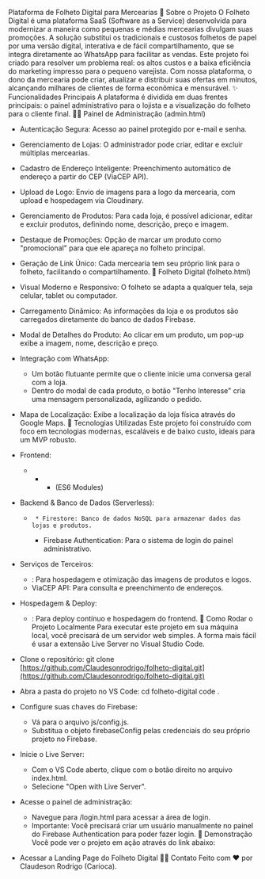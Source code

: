 Plataforma de Folheto Digital para Mercearias
🎯 Sobre o Projeto
O Folheto Digital é uma plataforma SaaS (Software as a Service) desenvolvida para modernizar a maneira como pequenas e médias mercearias divulgam suas promoções. A solução substitui os tradicionais e custosos folhetos de papel por uma versão digital, interativa e de fácil compartilhamento, que se integra diretamente ao WhatsApp para facilitar as vendas.
Este projeto foi criado para resolver um problema real: os altos custos e a baixa eficiência do marketing impresso para o pequeno varejista. Com nossa plataforma, o dono da mercearia pode criar, atualizar e distribuir suas ofertas em minutos, alcançando milhares de clientes de forma econômica e mensurável.
✨ Funcionalidades Principais
A plataforma é dividida em duas frentes principais: o painel administrativo para o lojista e a visualização do folheto para o cliente final.
🧑‍💼 Painel de Administração (admin.html)
 * Autenticação Segura: Acesso ao painel protegido por e-mail e senha.
 * Gerenciamento de Lojas: O administrador pode criar, editar e excluir múltiplas mercearias.
 * Cadastro de Endereço Inteligente: Preenchimento automático de endereço a partir do CEP (ViaCEP API).
 * Upload de Logo: Envio de imagens para a logo da mercearia, com upload e hospedagem via Cloudinary.
 * Gerenciamento de Produtos: Para cada loja, é possível adicionar, editar e excluir produtos, definindo nome, descrição, preço e imagem.
 * Destaque de Promoções: Opção de marcar um produto como "promocional" para que ele apareça no folheto principal.
 * Geração de Link Único: Cada mercearia tem seu próprio link para o folheto, facilitando o compartilhamento.
🛒 Folheto Digital (folheto.html)
 * Visual Moderno e Responsivo: O folheto se adapta a qualquer tela, seja celular, tablet ou computador.
 * Carregamento Dinâmico: As informações da loja e os produtos são carregados diretamente do banco de dados Firebase.
 * Modal de Detalhes do Produto: Ao clicar em um produto, um pop-up exibe a imagem, nome, descrição e preço.
 * Integração com WhatsApp:
   * Um botão flutuante permite que o cliente inicie uma conversa geral com a loja.
   * Dentro do modal de cada produto, o botão "Tenho Interesse" cria uma mensagem personalizada, agilizando o pedido.
 * Mapa de Localização: Exibe a localização da loja física através do Google Maps.
🚀 Tecnologias Utilizadas
Este projeto foi construído com foco em tecnologias modernas, escaláveis e de baixo custo, ideais para um MVP robusto.
 * Frontend:
   *    *    * (ES6 Modules)
 * Backend & Banco de Dados (Serverless):
   *      * Firestore: Banco de dados NoSQL para armazenar dados das lojas e produtos.
     * Firebase Authentication: Para o sistema de login do painel administrativo.
 * Serviços de Terceiros:
   * : Para hospedagem e otimização das imagens de produtos e logos.
   * ViaCEP API: Para consulta e preenchimento de endereços.
 * Hospedagem & Deploy:
   * : Para deploy contínuo e hospedagem do frontend.
🔧 Como Rodar o Projeto Localmente
Para executar este projeto em sua máquina local, você precisará de um servidor web simples. A forma mais fácil é usar a extensão Live Server no Visual Studio Code.
 * Clone o repositório:
   git clone [https://github.com/Claudesonrodrigo/folheto-digital.git](https://github.com/Claudesonrodrigo/folheto-digital.git)

 * Abra a pasta do projeto no VS Code:
   cd folheto-digital
code .

 * Configure suas chaves do Firebase:
   * Vá para o arquivo js/config.js.
   * Substitua o objeto firebaseConfig pelas credenciais do seu próprio projeto no Firebase.
 * Inicie o Live Server:
   * Com o VS Code aberto, clique com o botão direito no arquivo index.html.
   * Selecione "Open with Live Server".
 * Acesse o painel de administração:
   * Navegue para /login.html para acessar a área de login.
   * Importante: Você precisará criar um usuário manualmente no painel do Firebase Authentication para poder fazer login.
🔗 Demonstração
Você pode ver o projeto em ação através do link abaixo:
 * Acessar a Landing Page do Folheto Digital
👨‍💻 Contato
Feito com ❤️ por Claudeson Rodrigo (Carioca).


